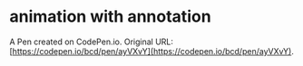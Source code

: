 # animation with annotation

A Pen created on CodePen.io. Original URL: [https://codepen.io/bcd/pen/ayVXvY](https://codepen.io/bcd/pen/ayVXvY).

